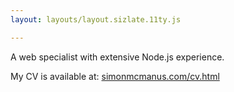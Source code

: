 ```yaml
---
layout: layouts/layout.sizlate.11ty.js

---
```



<section class="contained">
    <p>
        A web specialist with extensive Node.js experience.
    </p>
    <p>
        My CV is available at:
        <a href="https://simonmcmanus.com/cv.html" target="smm_cv">simonmcmanus.com/cv.html</a>
    </p>
</section>
